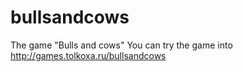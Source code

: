 # bullsandcows
The game "Bulls and cows"
You can try the game into http://games.tolkoxa.ru/bullsandcows
